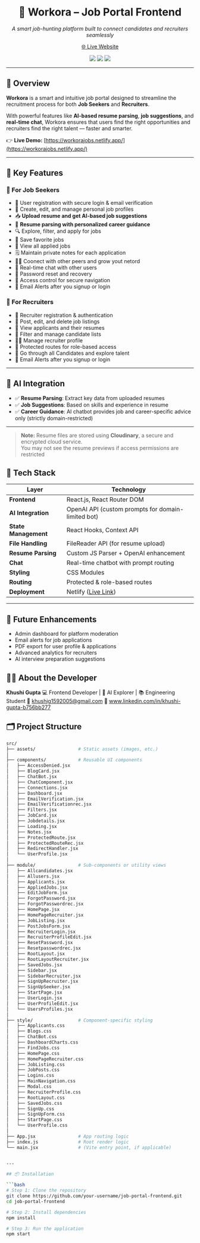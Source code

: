 <h1 align="center">🚀 Workora – Job Portal Frontend</h1>

<p align="center">
  <i>A smart job-hunting platform built to connect candidates and recruiters seamlessly</i>
</p>

<p align="center">
  <a href="https://workorajobs.netlify.app/" target="_blank">
    🌐 Live Website
  </a>
</p>

<p align="center">
  <img src="https://img.shields.io/badge/React-18-blue?style=flat-square&logo=react" />
  <img src="https://img.shields.io/badge/AI%20Resume%20Parser-Integrated-purple?style=flat-square" />
  <img src="https://img.shields.io/badge/Roles-Job%20Seeker%20%26%20Recruiter-orange?style=flat-square" />
</p>

---

## 🧩 Overview

**Workora** is a smart and intuitive job portal designed to streamline the recruitment process for both **Job Seekers** and **Recruiters**.

With powerful features like **AI-based resume parsing**, **job suggestions**, and **real-time chat**, Workora ensures that users find the right opportunities and recruiters find the right talent — faster and smarter.

👉 **Live Demo:** [https://workorajobs.netlify.app/](https://workorajobs.netlify.app/)

---

## 🔑 Key Features

### 🎯 For Job Seekers
- 🔐 User registration with secure login & email verification
- 📄 Create, edit, and manage personal job profiles
- 📥 **Upload resume and get AI-based job suggestions**
- 🧠 **Resume parsing with personalized career guidance**
- 🔍 Explore, filter, and apply for jobs
- 📌 Save favorite jobs
- 🧾 View all applied jobs
- 🗒️ Maintain private notes for each application
- 👨‍💼 Coonect with other peers and grow yout netord
- 💬 Real-time chat with other users
- 🔄 Password reset and recovery
- 🚫 Access control for secure navigation
- 📧 Email Alerts after you signup or login 

### 💼 For Recruiters
- 🔐 Recruiter registration & authentication
- 📝 Post, edit, and delete job listings
- 📂 View applicants and their resumes
- 🔎 Filter and manage candidate lists
- 👨‍💼 Manage recruiter profile
- 🚫 Protected routes for role-based access
- 💬 Go through all Candidates and explore talent
- 📧 Email Alerts after you signup or login 


---

## 🧠 AI Integration

- ✅ **Resume Parsing**: Extract key data from uploaded resumes
- ✅ **Job Suggestions**: Based on skills and experience in resume
- ✅ **Career Guidance**: AI chatbot provides job and career-specific advice only (strictly domain-restricted)

---

> **Note:** Resume files are stored using **Cloudinary**, a secure and encrypted cloud service.  
> You may not see the resume previews if access permissions are restricted


## 🧰 Tech Stack

| Layer              | Technology                            |
|--------------------|----------------------------------------|
| **Frontend**       | React.js, React Router DOM             |
| **AI Integration** | OpenAI API (custom prompts for domain-limited bot) |
| **State Management** | React Hooks, Context API            |
| **File Handling**  | FileReader API (for resume upload)     |
| **Resume Parsing** | Custom JS Parser + OpenAI enhancement |
| **Chat**           | Real-time chatbot with prompt routing  |
| **Styling**        | CSS Modules                           |
| **Routing**        | Protected & role-based routes         |
| **Deployment**     | Netlify ([Live Link](https://workorajobs.netlify.app/)) |

---

## 🚀 Future Enhancements
- Admin dashboard for platform moderation
- Email alerts for job applications
- PDF export for user profile & applications
- Advanced analytics for recruiters
- AI interview preparation suggestions

## 🙋‍♀️ About the Developer
**Khushi Gupta**
💻 Frontend Developer | 🧠 AI Explorer | 📚 Engineering Student
📧 khushig1592005@gmail.com
🔗  www.linkedin.com/in/khushi-gupta-b756bb277


## 🗂️ Project Structure

```bash
src/
├── assets/                # Static assets (images, etc.)
│
├── components/            # Reusable UI components
│   ├── AccessDenied.jsx
│   ├── BlogCard.jsx
│   ├── ChatBot.jsx
│   ├── ChatComponent.jsx
│   ├── Connections.jsx
│   ├── Dashboard.jsx
│   ├── EmailVerification.jsx
│   ├── EmailVerificationrec.jsx
│   ├── Filters.jsx
│   ├── JobCard.jsx
│   ├── Jobdetails.jsx
│   ├── Loading.jsx
│   ├── Notes.jsx
│   ├── ProtectedRoute.jsx
│   ├── ProtectedRouteRec.jsx
│   ├── RedirectHandler.jsx
│   └── UserProfile.jsx
│
├── module/                # Sub-components or utility views
│   ├── Allcandidates.jsx
│   ├── Allusers.jsx
│   ├── Applicants.jsx
│   ├── AppliedJobs.jsx
│   ├── EditJobForm.jsx
│   ├── ForgotPassword.jsx
│   ├── ForgotPasswordrec.jsx
│   ├── HomePage.jsx
│   ├── HomePageRecruiter.jsx
│   ├── JobListing.jsx
│   ├── PostJobsForm.jsx
│   ├── RecruiterLogin.jsx
│   ├── RecruiterProfileEdit.jsx
│   ├── ResetPassword.jsx
│   ├── Resetpasswordrec.jsx
│   ├── RootLayout.jsx
│   ├── RootLayoutRecruiter.jsx
│   ├── SavedJobs.jsx
│   ├── Sidebar.jsx
│   ├── SidebarRecruiter.jsx
│   ├── SignUpRecruiter.jsx
│   ├── SignUpSeeker.jsx
│   ├── StartPage.jsx
│   ├── UserLogin.jsx
│   ├── UserProfileEdit.jsx
│   └── UsersProfiles.jsx
│
├── style/                 # Component-specific styling
│   ├── Applicants.css
│   ├── Blogs.css
│   ├── ChatBot.css
│   ├── DashboardCharts.css
│   ├── FindJobs.css
│   ├── HomePage.css
│   ├── HomePageRecruiter.css
│   ├── JobListing.css
│   ├── JobPosts.css
│   ├── Logins.css
│   ├── MainNavigation.css
│   ├── Modal.css
│   ├── RecruiterProfile.css
│   ├── RootLayout.css
│   ├── SavedJobs.css
│   ├── SignUp.css
│   ├── SignUpForm.css
│   ├── StartPage.css
│   └── UserProfile.css
│
├── App.jsx                # App routing logic
├── index.js               # Root render logic
└── main.jsx               # (Vite entry point, if applicable)


---

## 📦 Installation

```bash
# Step 1: Clone the repository
git clone https://github.com/your-username/job-portal-frontend.git
cd job-portal-frontend

# Step 2: Install dependencies
npm install

# Step 3: Run the application
npm start


